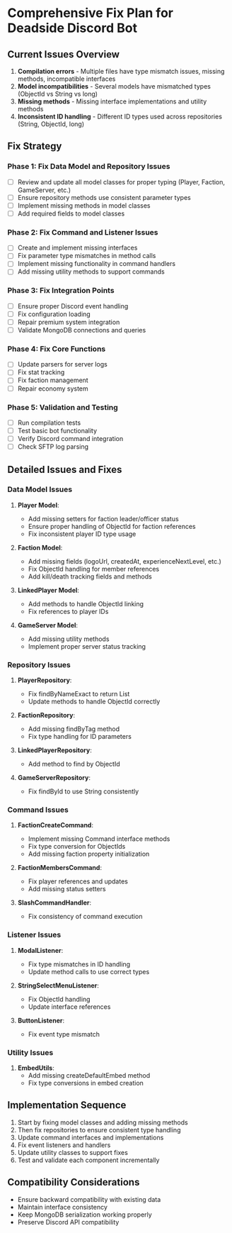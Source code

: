 # Comprehensive Fix Plan for Deadside Discord Bot

## Current Issues Overview
1. **Compilation errors** - Multiple files have type mismatch issues, missing methods, incompatible interfaces
2. **Model incompatibilities** - Several models have mismatched types (ObjectId vs String vs long)
3. **Missing methods** - Missing interface implementations and utility methods
4. **Inconsistent ID handling** - Different ID types used across repositories (String, ObjectId, long)

## Fix Strategy

### Phase 1: Fix Data Model and Repository Issues
- [ ] Review and update all model classes for proper typing (Player, Faction, GameServer, etc.)
- [ ] Ensure repository methods use consistent parameter types
- [ ] Implement missing methods in model classes
- [ ] Add required fields to model classes

### Phase 2: Fix Command and Listener Issues
- [ ] Create and implement missing interfaces
- [ ] Fix parameter type mismatches in method calls
- [ ] Implement missing functionality in command handlers
- [ ] Add missing utility methods to support commands

### Phase 3: Fix Integration Points
- [ ] Ensure proper Discord event handling
- [ ] Fix configuration loading
- [ ] Repair premium system integration
- [ ] Validate MongoDB connections and queries

### Phase 4: Fix Core Functions
- [ ] Update parsers for server logs
- [ ] Fix stat tracking
- [ ] Fix faction management
- [ ] Repair economy system

### Phase 5: Validation and Testing
- [ ] Run compilation tests
- [ ] Test basic bot functionality
- [ ] Verify Discord command integration
- [ ] Check SFTP log parsing

## Detailed Issues and Fixes

### Data Model Issues

1. **Player Model**:
   - Add missing setters for faction leader/officer status
   - Ensure proper handling of ObjectId for faction references
   - Fix inconsistent player ID type usage

2. **Faction Model**:
   - Add missing fields (logoUrl, createdAt, experienceNextLevel, etc.)
   - Fix ObjectId handling for member references
   - Add kill/death tracking fields and methods

3. **LinkedPlayer Model**:
   - Add methods to handle ObjectId linking
   - Fix references to player IDs

4. **GameServer Model**:
   - Add missing utility methods
   - Implement proper server status tracking

### Repository Issues

1. **PlayerRepository**:
   - Fix findByNameExact to return List<Player>
   - Update methods to handle ObjectId correctly

2. **FactionRepository**:
   - Add missing findByTag method
   - Fix type handling for ID parameters

3. **LinkedPlayerRepository**:
   - Add method to find by ObjectId

4. **GameServerRepository**:
   - Fix findById to use String consistently

### Command Issues

1. **FactionCreateCommand**:
   - Implement missing Command interface methods
   - Fix type conversion for ObjectIds
   - Add missing faction property initialization

2. **FactionMembersCommand**:
   - Fix player references and updates
   - Add missing status setters

3. **SlashCommandHandler**:
   - Fix consistency of command execution

### Listener Issues

1. **ModalListener**:
   - Fix type mismatches in ID handling
   - Update method calls to use correct types

2. **StringSelectMenuListener**:
   - Fix ObjectId handling
   - Update interface references

3. **ButtonListener**:
   - Fix event type mismatch

### Utility Issues

1. **EmbedUtils**:
   - Add missing createDefaultEmbed method
   - Fix type conversions in embed creation

## Implementation Sequence

1. Start by fixing model classes and adding missing methods
2. Then fix repositories to ensure consistent type handling
3. Update command interfaces and implementations
4. Fix event listeners and handlers
5. Update utility classes to support fixes
6. Test and validate each component incrementally

## Compatibility Considerations

- Ensure backward compatibility with existing data
- Maintain interface consistency
- Keep MongoDB serialization working properly
- Preserve Discord API compatibility